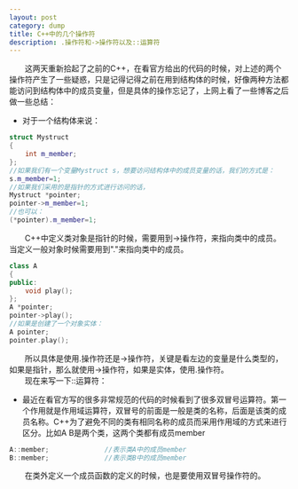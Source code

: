 ```yaml
---
layout: post
category: dump
title: C++中的几个操作符
description: .操作符和->操作符以及::运算符
---
```


　　这两天重新拾起了之前的C++，在看官方给出的代码的时候，对上述的两个操作符产生了一些疑惑，只是记得记得之前在用到结构体的时候，好像两种方法都能访问到结构体中的成员变量，但是具体的操作忘记了，上网上看了一些博客之后做一些总结：
- 对于一个结构体来说：

```C++
struct Mystruct
{
    int m_member;
};
//如果我们有一个变量Mystruct s，想要访问结构体中的成员变量的话，我们的方式是：
s.m_member=1;
//如果我们采用的是指针的方式进行访问的话，
Mystruct *pointer;
pointer->m_member=1;
//也可以：
(*pointer).m_member=1;
```

　　C++中定义类对象是指针的时候，需要用到->操作符，来指向类中的成员。当定义一般对象时候需要用到"."来指向类中的成员。

```C++
class A
{
public:
    void play();    
};
A *pointer;
pointer->play();
//如果是创建了一个对象实体：
A pointer;
pointer.play();
```

　　所以具体是使用.操作符还是->操作符，关键是看左边的变量是什么类型的，如果是指针，那么就使用->操作符，如果是实体，使用.操作符。<br>
　　现在来写一下::运算符：
- 最近在看官方写的很多非常规范的代码的时候看到了很多双冒号运算符。第一个作用就是作用域运算符，双冒号的前面是一般是类的名称，后面是该类的成员名称。C++为了避免不同的类有相同名称的成员而采用作用域的方式来进行区分。比如A B是两个类，这两个类都有成员member

```C++
A::member;              //表示类A中的成员member
B::member;              //表示类B中的成员member
```

　　在类外定义一个成员函数的定义的时候，也是要使用双冒号操作符的。
